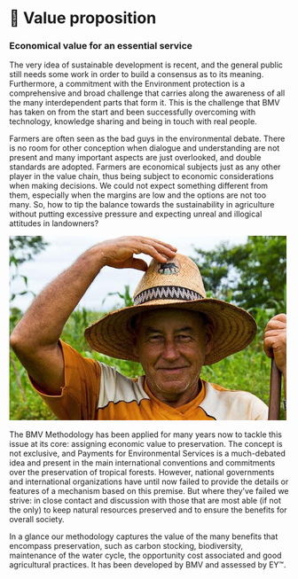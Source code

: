# 🎯 Value proposition

### Economical value for an essential service <a href="#_toc39513909" id="_toc39513909"></a>

The very idea of sustainable development is recent, and the general public still needs some work in order to build a consensus as to its meaning. Furthermore, a commitment with the Environment protection is a comprehensive and broad challenge that carries along the awareness of all the many interdependent parts that form it. This is the challenge that BMV has taken on from the start and been successfully overcoming with technology, knowledge sharing and being in touch with real people.

Farmers are often seen as the bad guys in the environmental debate. There is no room for other conception when dialogue and understanding are not present and many important aspects are just overlooked, and double standards are adopted. Farmers are economical subjects just as any other player in the value chain, thus being subject to economic considerations when making decisions. We could not expect something different from them, especially when the margins are low and the options are not too many. So, how to tip the balance towards the sustainability in agriculture without putting excessive pressure and expecting unreal and illogical attitudes in landowners?

![](../.gitbook/assets/0)

The BMV Methodology has been applied for many years now to tackle this issue at its core: assigning economic value to preservation. The concept is not exclusive, and Payments for Environmental Services is a much-debated idea and present in the main international conventions and commitments over the preservation of tropical forests. However, national governments and international organizations have until now failed to provide the details or features of a mechanism based on this premise. But where they’ve failed we strive: in close contact and discussion with those that are most able (if not the only) to keep natural resources preserved and to ensure the benefits for overall society.

In a glance our methodology captures the value of the many benefits that encompass preservation, such as carbon stocking, biodiversity, maintenance of the water cycle, the opportunity cost associated and good agricultural practices. It has been developed by BMV and assessed by EY™.
